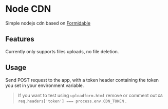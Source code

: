 # Node CDN

Simple nodejs cdn based on [Formidable](https://github.com/felixge/node-formidable)

## Features

Currently only supports files uploads, no file deletion.

## Usage

Send POST request to the app, with a token header containing the token you set in your environment variable.

> If you want to test using `uploadform.html` remove or comment out `&& req.headers['token'] === process.env.CDN_TOKEN` .

